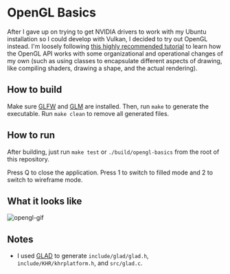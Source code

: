 # OpenGL Basics

After I gave up on trying to get NVIDIA drivers to work with my Ubuntu installation so I could develop with Vulkan, I decided to try out OpenGL instead.
I'm loosely following [this highly recommended tutorial](https://learnopengl.com/) to learn how the OpenGL API works with some organizational and operational changes of my own (such as using classes to encapsulate different aspects of drawing, like compiling shaders, drawing a shape, and the actual rendering).

## How to build

Make sure [GLFW](https://www.glfw.org/) and [GLM](https://glm.g-truc.net/0.9.9/index.html) are installed.
Then, run `make` to generate the executable.
Run `make clean` to remove all generated files.

## How to run

After building, just run `make test` or `./build/opengl-basics` from the root of this repository.

Press Q to close the application. Press 1 to switch to filled mode and 2 to switch to wireframe mode.

## What it looks like
![opengl-gif](https://user-images.githubusercontent.com/30734384/93616932-5f2d2100-f9a3-11ea-8865-d6a88b084b03.gif)


## Notes

* I used [GLAD](https://github.com/Dav1dde/glad) to generate `include/glad/glad.h`, `include/KHR/khrplatform.h`, and `src/glad.c`.
